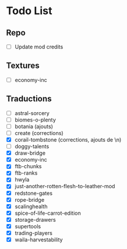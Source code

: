 # Todo List

## Repo

- [ ] Update mod credits

## Textures

- [ ] economy-inc

## Traductions

- [ ] astral-sorcery
- [ ] biomes-o-plenty
- [ ] botania (ajouts)
- [ ] create (corrections)
- [x] corail-tombstone (corrections, ajouts de \n)
- [ ] doggy-talents
- [x] draw-bridge
- [x] economy-inc
- [x] ftb-chunks
- [x] ftb-ranks
- [x] hwyla
- [x] just-another-rotten-flesh-to-leather-mod
- [x] redstone-gates
- [x] rope-bridge
- [x] scalinghealth
- [x] spice-of-life-carrot-edition
- [x] storage-drawers
- [x] supertools
- [x] trading-players
- [x] waila-harvestability